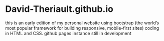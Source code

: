 # David-Theriault.github.io
this is an early edition of my personal website using bootstrap (the world’s most popular framework for building responsive, mobile-first sites) coding in HTML and CSS.
github pages instance still in development
